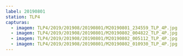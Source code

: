 ```yaml
---
label: 20190801
station: TLP4
capturas:
  - imagem: TLP4/2019/201908/20190801/M20190801_234559_TLP_4P.jpg
  - imagem: TLP4/2019/201908/20190801/M20190802_004822_TLP_4P.jpg
  - imagem: TLP4/2019/201908/20190801/M20190802_005112_TLP_4P.jpg
  - imagem: TLP4/2019/201908/20190801/M20190802_010930_TLP_4P.jpg
---
```

